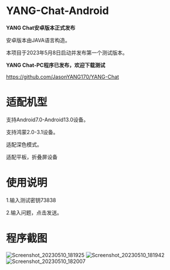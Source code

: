 # YANG-Chat-Android
**YANG Chat安卓版本正式发布**

安卓版本由JAVA语言构造。

本项目于2023年5月8日启动并发布第一个测试版本。

**YANG Chat-PC程序已发布，欢迎下载测试**

https://github.com/JasonYANG170/YANG-Chat

# 适配机型
支持Android7.0-Android13.0设备。

支持鸿蒙2.0-3.1设备。

适配深色模式。

适配平板，折叠屏设备
# 使用说明
1.输入测试密钥73838

2.输入问题，点击发送。

# 程序截图
![Screenshot_20230510_181925](https://github.com/JasonYANG170/YANG-Chat-Android/assets/39414350/a89382d2-d3ed-455e-bfa2-1d027e94bd04)
![Screenshot_20230510_181942](https://github.com/JasonYANG170/YANG-Chat-Android/assets/39414350/eea02f81-bdc7-4789-8c8c-361bd81ac2e7)
![Screenshot_20230510_182007](https://github.com/JasonYANG170/YANG-Chat-Android/assets/39414350/a50c9259-2a77-46c3-a76e-4d4a7bb174bf)
